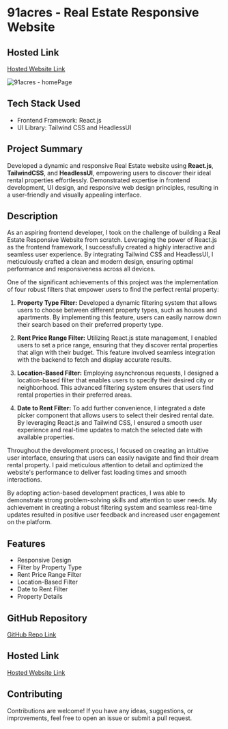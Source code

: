 #  91acres - Real Estate Responsive Website

## Hosted Link

[Hosted Website Link](https://91acres.netlify.app/)

![91acres - homePage](https://github.com/AnirudhaPatil-1/RealState---Real-Estate-Website/assets/73242321/ed0ddd3b-7ac6-4fb0-bc93-1b75faf30520)

## Tech Stack Used

- Frontend Framework: React.js
- UI Library: Tailwind CSS and HeadlessUI

## Project Summary

Developed a dynamic and responsive Real Estate website using **React.js**, **TailwindCSS**, and **HeadlessUI**, empowering users to discover their ideal rental properties effortlessly. Demonstrated expertise in frontend development, UI design, and responsive web design principles, resulting in a user-friendly and visually appealing interface.

## Description

As an aspiring frontend developer, I took on the challenge of building a Real Estate Responsive Website from scratch. Leveraging the power of React.js as the frontend framework, I successfully created a highly interactive and seamless user experience. By integrating Tailwind CSS and HeadlessUI, I meticulously crafted a clean and modern design, ensuring optimal performance and responsiveness across all devices.

One of the significant achievements of this project was the implementation of four robust filters that empower users to find the perfect rental property:

1. **Property Type Filter:** Developed a dynamic filtering system that allows users to choose between different property types, such as houses and apartments. By implementing this feature, users can easily narrow down their search based on their preferred property type.

2. **Rent Price Range Filter:** Utilizing React.js state management, I enabled users to set a price range, ensuring that they discover rental properties that align with their budget. This feature involved seamless integration with the backend to fetch and display accurate results.

3. **Location-Based Filter:** Employing asynchronous requests, I designed a location-based filter that enables users to specify their desired city or neighborhood. This advanced filtering system ensures that users find rental properties in their preferred areas.

4. **Date to Rent Filter:** To add further convenience, I integrated a date picker component that allows users to select their desired rental date. By leveraging React.js and Tailwind CSS, I ensured a smooth user experience and real-time updates to match the selected date with available properties.

Throughout the development process, I focused on creating an intuitive user interface, ensuring that users can easily navigate and find their dream rental property. I paid meticulous attention to detail and optimized the website's performance to deliver fast loading times and smooth interactions.

By adopting action-based development practices, I was able to demonstrate strong problem-solving skills and attention to user needs. My achievement in creating a robust filtering system and seamless real-time updates resulted in positive user feedback and increased user engagement on the platform.

## Features

- Responsive Design
- Filter by Property Type
- Rent Price Range Filter
- Location-Based Filter
- Date to Rent Filter
- Property Details

## GitHub Repository

[GitHub Repo Link](https://github.com/AnirudhaPatil-1/RealState---Real-Estate-Website)

## Hosted Link

[Hosted Website Link](https://91acres.netlify.app/)

## Contributing

Contributions are welcome! If you have any ideas, suggestions, or improvements, feel free to open an issue or submit a pull request.
